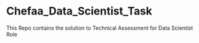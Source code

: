 # Chefaa_Data_Scientist_Task
This Repo contains the solution to Technical Assessment for Data Scientist Role
